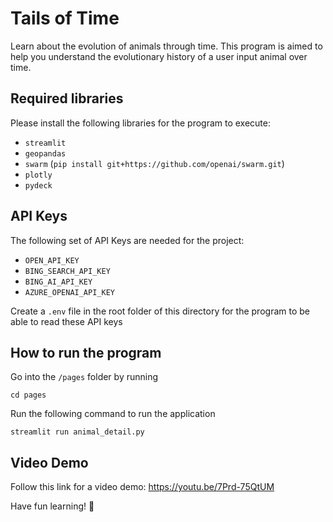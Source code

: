 # Tails of Time
Learn about the evolution of animals through time. This program is aimed to help you understand the evolutionary history of a user input animal over time. 

## Required libraries
Please install the following libraries for the program to execute:
- `streamlit`
- `geopandas`
- `swarm` (`pip install git+https://github.com/openai/swarm.git`)
- `plotly`
- `pydeck`

## API Keys
The following set of API Keys are needed for the project:
- `OPEN_API_KEY`
- `BING_SEARCH_API_KEY`
- `BING_AI_API_KEY`
- `AZURE_OPENAI_API_KEY`

Create a `.env` file in the root folder of this directory for the program to be able to read these API keys

## How to run the program
Go into the `/pages` folder by running 
```
cd pages
```
Run the following command to run the application 
```
streamlit run animal_detail.py
```

## Video Demo
Follow this link for a video demo: https://youtu.be/7Prd-75QtUM

Have fun learning! 🐼
